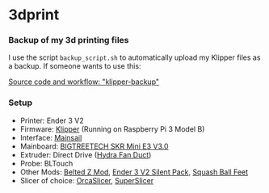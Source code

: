 # 3dprint
### Backup of my 3d printing files

I use the script `backup_script.sh` to automatically upload my Klipper files as a backup. If someone wants to use this:

[Source code and workflow: "klipper-backup"](https://github.com/Staubgeborener/klipper-backup)

### Setup
* Printer: Ender 3 V2
* Firmware: [Klipper](https://www.klipper3d.org/) (Running on Raspberry Pi 3 Model B)
* Interface: [Mainsail](https://docs.mainsail.xyz/)
* Mainboard: [BIGTREETECH SKR Mini E3 V3.0](https://bigtree-tech.com)
* Extruder: Direct Drive ([Hydra Fan Duct](https://www.thingiverse.com/thing:4062242))
* Probe: BLTouch
* Other Mods: [Belted Z Mod](https://kevinakasam.com/belt-driven-ender-3), [Ender 3 V2 Silent Pack](https://www.thingiverse.com/thing:4644985), [Squash Ball Feet](https://www.thingiverse.com/thing:3044013)
* Slicer of choice: [OrcaSlicer](https://github.com/SoftFever/OrcaSlicer), [SuperSlicer](https://github.com/supermerill/SuperSlicer) 
